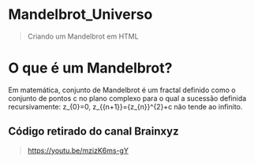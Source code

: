 # Mandelbrot_Universo
 
 > Criando um Mandelbrot em HTML 


# O que é um Mandelbrot?
Em matemática, conjunto de Mandelbrot é um fractal definido como o conjunto de pontos c no plano complexo para o qual a sucessão definida recursivamente: z_{0}=0\, z_{{n+1}}={z_{n}}^{2}+c não tende ao infinito.

##  Código retirado do canal Brainxyz 

> https://youtu.be/mzizK6ms-gY
